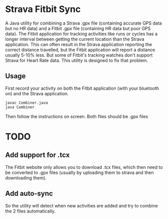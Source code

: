 # Strava Fitbit Sync

A Java utility for combining a Strava .gpx file (containing accurate GPS data but no HR data) and a Fitbit .gpx file (containing HR data but poor GPS data). The Fitbit application for tracking activities like runs or cycles has a longer interval between getting the current location than the Strava application. This can often result in the Strava application reporting the correct distance travelled, but the Fitbit application will report a distance usually 5-10% less. But some of Fitbit's tracking watches don't support Strava for Heart Rate data. This utility is designed to fix that problem.

## Usage

First record your activity on both the Fitbit application (with your bluetooth on) and the Strava application.

    javac Combiner.java
    java Combiner

Then follow the instructions on screen. Both files should be .gpx files

# TODO

## Add support for .tcx  
The Fitbit website only allows you to download .tcx files, which then need to be converted to .gpx files (usually by uploading them to strava and then downloading them).

## Add auto-sync
So the utility will detect when new activities are added and try to combine the 2 files automatically.
